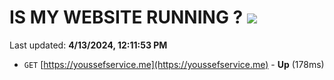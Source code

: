 # IS MY WEBSITE RUNNING ? [![](https://img.shields.io/static/v1?label=Sponsor&message=%E2%9D%A4&logo=GitHub&color=%23fe8e86)](https://github.com/sponsors/<username>)

Last updated: **4/13/2024, 12:11:53 PM**

- `GET` [https://youssefservice.me](https://youssefservice.me) - **Up** (178ms)
